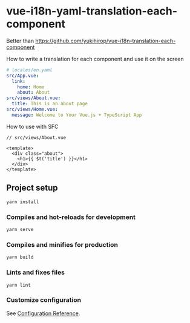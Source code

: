 # vue-i18n-yaml-translation-each-component

Better than https://github.com/yukihirop/vue-i18n-translation-each-component

How to write a translation for each component and use it on the screen

```yaml
# locales/en.yaml
src/App.vue:
  link:
    home: Home
    about: About
src/views/About.vue:
  title: This is an about page
src/views/Home.vue:
  message: Welcome to Your Vue.js + TypeScript App
```

How to use with SFC

```vue
// src/views/About.vue

<template>
  <div class="about">
    <h1>{{ $t('title') }}</h1>
  </div>
</template>
```

## Project setup
```
yarn install
```

### Compiles and hot-reloads for development
```
yarn serve
```

### Compiles and minifies for production
```
yarn build
```

### Lints and fixes files
```
yarn lint
```

### Customize configuration
See [Configuration Reference](https://cli.vuejs.org/config/).
